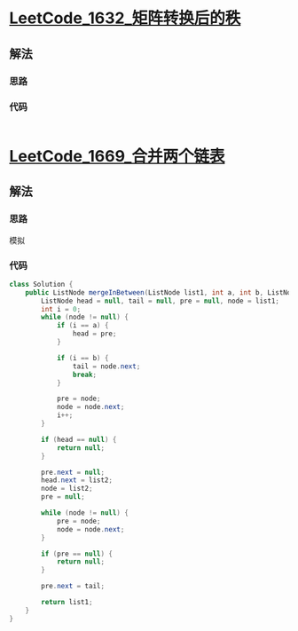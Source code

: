 # [LeetCode_1632_矩阵转换后的秩](https://leetcode.cn/problems/rank-transform-of-a-matrix/)
## 解法
### 思路

### 代码
```java

```
# [LeetCode_1669_合并两个链表](https://leetcode.cn/problems/merge-in-between-linked-lists/)
## 解法
### 思路
模拟
### 代码
```java
class Solution {
    public ListNode mergeInBetween(ListNode list1, int a, int b, ListNode list2) {
        ListNode head = null, tail = null, pre = null, node = list1;
        int i = 0;
        while (node != null) {
            if (i == a) {
                head = pre;
            }

            if (i == b) {
                tail = node.next;
                break;
            }

            pre = node;
            node = node.next;
            i++;
        }

        if (head == null) {
            return null;
        }

        pre.next = null;
        head.next = list2;
        node = list2;
        pre = null;

        while (node != null) {
            pre = node;
            node = node.next;
        }

        if (pre == null) {
            return null;
        }

        pre.next = tail;

        return list1;
    }
}
```